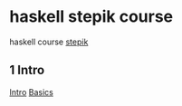 # haskell stepik course

haskell course [stepik](https://stepik.org/course/75)

## 1 Intro

[Intro](1/README.md)
[Basics](2/README.md)
